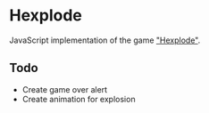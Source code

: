 
# Hexplode

JavaScript implementation of the game
["Hexplode"](https://en.wikipedia.org/wiki/Hexplode).

## Todo

* Create game over alert
* Create animation for explosion

